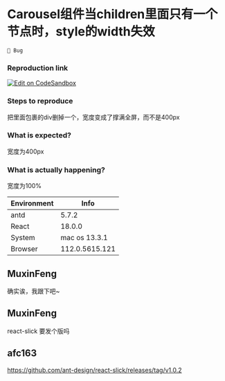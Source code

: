 # Carousel组件当children里面只有一个节点时，style的width失效

`🐛 Bug`

### Reproduction link

[![Edit on CodeSandbox](https://codesandbox.io/static/img/play-codesandbox.svg)](https://codesandbox.io/s/ji-ben-antd-5-7-2-forked-sq7qd2?file=/demo.tsx:506-565)

### Steps to reproduce

把里面包裹的div删掉一个，宽度变成了撑满全屏，而不是400px

### What is expected?

宽度为400px

### What is actually happening?

宽度为100%

| Environment | Info           |
| ----------- | -------------- |
| antd        | 5.7.2          |
| React       | 18.0.0         |
| System      | mac os 13.3.1  |
| Browser     | 112.0.5615.121 |

<!-- generated by ant-design-issue-helper. DO NOT REMOVE -->

## MuxinFeng

确实诶，我跟下吧~

## MuxinFeng

react-slick 要发个版吗

## afc163

https://github.com/ant-design/react-slick/releases/tag/v1.0.2

